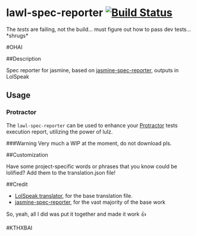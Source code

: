 
lawl-spec-reporter  [![Build Status](https://travis-ci.org/ItsASine/lawl-spec-reporter.svg?branch=develop)](https://travis-ci.org/ItsASine/lawl-spec-reporter)
========================

The *tests* are failing, not the build... must figure out how to pass dev tests... \*shrugs\*

#OHAI

##Description

Spec reporter for jasmine, based on [jasmine-spec-reporter](https://raw.github.com/bcaudan/jasmine-spec-reporter/), outputs in LolSpeak

## Usage
### Protractor
The `lawl-spec-reporter` can be used to enhance your [Protractor](https://github.com/angular/protractor) tests execution report, utilizing the power of lulz.

###Warning
Very much a WIP at the moment, do not download pls.

##Customization

Have some project-specific words or phrases that you know could be lolified? Add them to the translation.json file!

##Credit

* [LolSpeak translator](https://code.google.com/p/pylolz/), for the base translation file.
* [jasmine-spec-reporter](https://raw.github.com/bcaudan/jasmine-spec-reporter/), for the vast majority of the base work

So, yeah, all I did was put it together and made it work :+1:

#KTHXBAI

